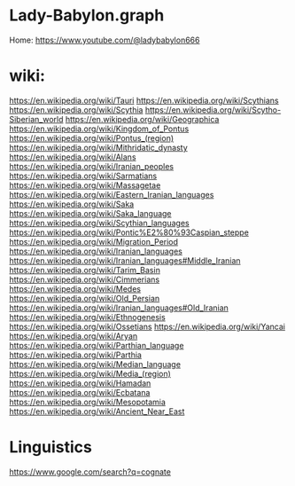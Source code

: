 # Lady-Babylon.graph
Home: https://www.youtube.com/@ladybabylon666

# wiki:
https://en.wikipedia.org/wiki/Tauri https://en.wikipedia.org/wiki/Scythians https://en.wikipedia.org/wiki/Scythia https://en.wikipedia.org/wiki/Scytho-Siberian_world https://en.wikipedia.org/wiki/Geographica https://en.wikipedia.org/wiki/Kingdom_of_Pontus https://en.wikipedia.org/wiki/Pontus_(region) https://en.wikipedia.org/wiki/Mithridatic_dynasty https://en.wikipedia.org/wiki/Alans https://en.wikipedia.org/wiki/Iranian_peoples https://en.wikipedia.org/wiki/Sarmatians https://en.wikipedia.org/wiki/Massagetae https://en.wikipedia.org/wiki/Eastern_Iranian_languages https://en.wikipedia.org/wiki/Saka https://en.wikipedia.org/wiki/Saka_language https://en.wikipedia.org/wiki/Scythian_languages https://en.wikipedia.org/wiki/Pontic%E2%80%93Caspian_steppe https://en.wikipedia.org/wiki/Migration_Period https://en.wikipedia.org/wiki/Iranian_languages https://en.wikipedia.org/wiki/Iranian_languages#Middle_Iranian https://en.wikipedia.org/wiki/Tarim_Basin https://en.wikipedia.org/wiki/Cimmerians https://en.wikipedia.org/wiki/Medes https://en.wikipedia.org/wiki/Old_Persian https://en.wikipedia.org/wiki/Iranian_languages#Old_Iranian https://en.wikipedia.org/wiki/Ethnogenesis https://en.wikipedia.org/wiki/Ossetians https://en.wikipedia.org/wiki/Yancai https://en.wikipedia.org/wiki/Aryan https://en.wikipedia.org/wiki/Parthian_language https://en.wikipedia.org/wiki/Parthia https://en.wikipedia.org/wiki/Median_language https://en.wikipedia.org/wiki/Media_(region) https://en.wikipedia.org/wiki/Hamadan https://en.wikipedia.org/wiki/Ecbatana https://en.wikipedia.org/wiki/Mesopotamia https://en.wikipedia.org/wiki/Ancient_Near_East

# Linguistics
https://www.google.com/search?q=cognate
